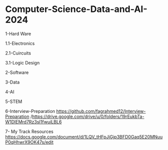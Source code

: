 # Computer-Science-Data-and-AI-2024
1-Hard Ware

  1.1-Electronics
  
  2.1-Cuircuits
  
  3.1-Logic Design 

2-Software

3-Data

4-AI

5-STEM

6-Interview-Preparation
  https://github.com/fagrahmed12/Interview-Preparation /https://drive.google.com/drive/u/0/folders/19rEukbTa-W1DlEMrd7Rz3sI1fwuiLBL6

7- My Track Resources
https://docs.google.com/document/d/1LQV_tHFpJjGjp3BFD0Gaq5E20MNuuP0qHhwrX9OK47s/edit
